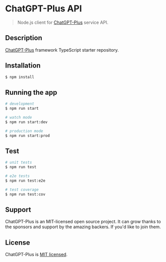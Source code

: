 
# ChatGPT-Plus API <!-- omit in toc -->

> Node.js client for [ChatGPT-Plus](https://github.com/zhpd/chatgpt-plus.git) service API.

## Description

[ChatGPT-Plus](https://github.com/zhpd/chatgpt-plus.git) framework TypeScript starter repository.

## Installation

```bash
$ npm install
```

## Running the app

```bash
# development
$ npm run start

# watch mode
$ npm run start:dev

# production mode
$ npm run start:prod
```

## Test

```bash
# unit tests
$ npm run test

# e2e tests
$ npm run test:e2e

# test coverage
$ npm run test:cov
```

## Support

ChatGPT-Plus is an MIT-licensed open source project. It can grow thanks to the sponsors and support by the amazing backers. If you'd like to join them.

## License

  ChatGPT-Plus is [MIT licensed](https://github.com/zhpd/chatgpt-plus/blob/master/LICENSE).
